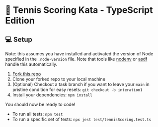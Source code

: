 # 🎾 Tennis Scoring Kata - TypeScript Edition

## 💻 Setup

Note: this assumes you have installed and activated the version of Node specified in the `.node-version` file. Note that tools like [nodenv](https://github.com/nodenv/nodenv) or [asdf](https://asdf-vm.com/) handle this automatically.

1. [Fork this repo](https://docs.github.com/en/get-started/quickstart/fork-a-repo)
1. Clone your forked repo to your local machine
1. (Optional) Checkout a task branch if you want to leave your `main` in pristine condition for easy resets: `git checkout -b interation1`
1. Install your dependencies: `npm install`

You should now be ready to code!

- To run all tests: `npm test`
- To run a specific set of tests: `npx jest test/tennisScoring.test.ts`
